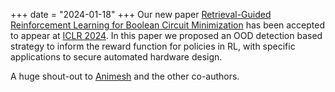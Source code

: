 +++
date = "2024-01-18"
+++
Our new paper [Retrieval-Guided Reinforcement Learning for Boolean Circuit Minimization](https://openreview.net/pdf?id=ruGY8v10mK) has been accepted to appear at [ICLR 2024](https://iclr.cc/). In this paper we proposed an OOD detection based strategy to inform the reward function for policies in RL, with specific applications to secure automated hardware design.

A huge shout-out to [Animesh](https://scholar.google.com/citations?user=_7dNuMwAAAAJ&hl=en) and the other co-authors.
